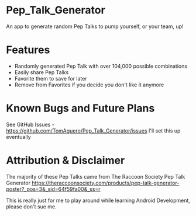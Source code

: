 # Pep_Talk_Generator

An app to generate random Pep Talks to pump yourself, or your team, up!

# Features

- Randomly generated Pep Talk with over 104,000 possible combinations
- Easily share Pep Talks
- Favorite them to save for later
- Remove from Favorites if you decide you don't like it anymore

# Known Bugs and Future Plans

See GitHub Issues - https://github.com/TomAguero/Pep_Talk_Generator/issues
I'll set this up eventually

# Attribution & Disclaimer

The majority of these Pep Talks came from The Raccoon Society Pep Talk Generator https://theraccoonsociety.com/products/pep-talk-generator-poster?_pos=3&_sid=64f59fa00&_ss=r

This is really just for me to play around while learning Android Development, please don't sue me.
